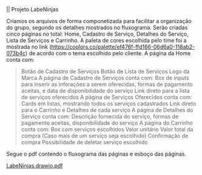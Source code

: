 || Projeto LabeNinjas 

Criamos os arquivos de forma componetizada para facilitar a organização do grupo, segundo os detalhes mostrados no fluxograma.
Serão criadas cinco páginas no total: Home, Cadastro de Serviço, Detalhes do Serviço, Lista de Serviços e Carrinho. 
A paleta de cores escolhida pelo time foi a mostrada no link (https://coolors.co/palette/ef476f-ffd166-06d6a0-118ab2-073b4c) de acordo com o tema escolhido pelo cliente.
A página da Home conta com:
 > Botão de Cadastro de Serviços
 > Botão de Lista de Serviços
 > Logo da Marca
A página de Cadastro de Serviços conta com:
 > Box de inputs para inserir as inforações a serem oferecidas, formas de pagamento aceitas, e data de disponibilidade do serviço
 > Link direto para a lista de serviços oferecidos
A página de Serviços Oferecidos conta com:
 > Cards em listas, mostrando todos os serviços cadastrados
 > Link direto para o Carrinho e Detalhes de cada serviço
A página de Detalhes do Serviço conta com:
 > Descrição fornecida do serviço, formas de pagamento aceitas, disponibilidade do serviço
A página do Carrinho conta com:
 > Box com serviços escolhidos
 > Valor unitário
 > Valor total da compra (Caso mais de um serviço seja escolhido)
 > Confirmação de compra
 > Possibilidade de deletar serviço escolhido
 
 Segue o pdf contendo o fluxograma das páginas e esboço das páginas.
 
[LabeNinjas.drawio.pdf](https://github.com/future4code/Ailton-labe-ninja8/files/9001459/LabeNinjas.drawio.pdf)
